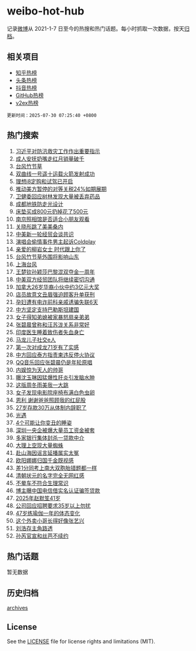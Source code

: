# weibo-hot-hub

记录[微博](https://www.weibo.com)从 2021-1-7 日至今的热搜和热门话题。每小时抓取一次数据，按天[归档](archives)。

## 相关项目

- [知乎热榜](https://github.com/snaildev/zhihu-hot-hub)
- [头条热榜](https://github.com/snaildev/toutiao-hot-hub)
- [抖音热榜](https://github.com/snaildev/douyin-hot-hub)
- [GitHub热榜](https://github.com/snaildev/github-hot-hub)
- [v2ex热榜](https://github.com/snaildev/v2ex-hot-hub)


`更新时间：2025-07-30 07:25:40 +0800`

## 热门搜索

1. [习近平对防汛救灾工作作出重要指示](https://m.weibo.cn/search?containerid=100103type%3D1%26t%3D10%26q%3D%23%E4%B9%A0%E8%BF%91%E5%B9%B3%E5%AF%B9%E9%98%B2%E6%B1%9B%E6%95%91%E7%81%BE%E5%B7%A5%E4%BD%9C%E4%BD%9C%E5%87%BA%E9%87%8D%E8%A6%81%E6%8C%87%E7%A4%BA%23&stream_entry_id=51&isnewpage=1&extparam=seat%3D1%26stream_entry_id%3D51%26dgr%3D0%26filter_type%3Drealtimehot%26pos%3D0%26c_type%3D51%26cate%3D10103%26q%3D%2523%25E4%25B9%25A0%25E8%25BF%2591%25E5%25B9%25B3%25E5%25AF%25B9%25E9%2598%25B2%25E6%25B1%259B%25E6%2595%2591%25E7%2581%25BE%25E5%25B7%25A5%25E4%25BD%259C%25E4%25BD%259C%25E5%2587%25BA%25E9%2587%258D%25E8%25A6%2581%25E6%258C%2587%25E7%25A4%25BA%2523%26display_time%3D1753831539%26pre_seqid%3D17538315394580619018116)
1. [成人安抚奶嘴走红月销量破千](https://m.weibo.cn/search?containerid=100103type%3D1%26t%3D10%26q%3D%23%E6%88%90%E4%BA%BA%E5%AE%89%E6%8A%9A%E5%A5%B6%E5%98%B4%E8%B5%B0%E7%BA%A2%E6%9C%88%E9%94%80%E9%87%8F%E7%A0%B4%E5%8D%83%23&stream_entry_id=31&isnewpage=1&extparam=seat%3D1%26dgr%3D0%26filter_type%3Drealtimehot%26pos%3D0%26c_type%3D31%26flag%3D2%26stream_entry_id%3D31%26lcate%3D5001%26realpos%3D1%26band_rank%3D1%26cate%3D5001%26q%3D%2523%25E6%2588%2590%25E4%25BA%25BA%25E5%25AE%2589%25E6%258A%259A%25E5%25A5%25B6%25E5%2598%25B4%25E8%25B5%25B0%25E7%25BA%25A2%25E6%259C%2588%25E9%2594%2580%25E9%2587%258F%25E7%25A0%25B4%25E5%258D%2583%2523%26display_time%3D1753831539%26pre_seqid%3D17538315394580619018116)
1. [台风竹节草](https://m.weibo.cn/search?containerid=100103type%3D1%26t%3D10%26q%3D%E5%8F%B0%E9%A3%8E%E7%AB%B9%E8%8A%82%E8%8D%89&stream_entry_id=31&isnewpage=1&extparam=seat%3D1%26dgr%3D0%26filter_type%3Drealtimehot%26pos%3D1%26c_type%3D31%26flag%3D1%26stream_entry_id%3D31%26lcate%3D5001%26realpos%3D2%26band_rank%3D2%26cate%3D5001%26q%3D%25E5%258F%25B0%25E9%25A3%258E%25E7%25AB%25B9%25E8%258A%2582%25E8%258D%2589%26display_time%3D1753831539%26pre_seqid%3D17538315394580619018116)
1. [双曲线一号遥十运载火箭发射成功](https://m.weibo.cn/search?containerid=100103type%3D1%26t%3D10%26q%3D%23%E5%8F%8C%E6%9B%B2%E7%BA%BF%E4%B8%80%E5%8F%B7%E9%81%A5%E5%8D%81%E8%BF%90%E8%BD%BD%E7%81%AB%E7%AE%AD%E5%8F%91%E5%B0%84%E6%88%90%E5%8A%9F%23&stream_entry_id=31&isnewpage=1&extparam=seat%3D1%26dgr%3D0%26filter_type%3Drealtimehot%26pos%3D2%26c_type%3D31%26flag%3D0%26stream_entry_id%3D31%26lcate%3D5001%26realpos%3D3%26band_rank%3D3%26cate%3D5001%26q%3D%2523%25E5%258F%258C%25E6%259B%25B2%25E7%25BA%25BF%25E4%25B8%2580%25E5%258F%25B7%25E9%2581%25A5%25E5%258D%2581%25E8%25BF%2590%25E8%25BD%25BD%25E7%2581%25AB%25E7%25AE%25AD%25E5%258F%2591%25E5%25B0%2584%25E6%2588%2590%25E5%258A%259F%2523%26display_time%3D1753831539%26pre_seqid%3D17538315394580619018116)
1. [理想i8定购和试驾已开启](https://m.weibo.cn/search?containerid=100103type%3D1%26t%3D296%26q%3D%23%E6%B2%B7%E9%92%B8%E5%93%A9%E7%8F%A6%23&hide_search_bar=1&replace_title=+)
1. [推动美方暂停的对等关税24%如期展期](https://m.weibo.cn/search?containerid=100103type%3D1%26t%3D10%26q%3D%23%E6%8E%A8%E5%8A%A8%E7%BE%8E%E6%96%B9%E6%9A%82%E5%81%9C%E7%9A%84%E5%AF%B9%E7%AD%89%E5%85%B3%E7%A8%8E24%25%E5%A6%82%E6%9C%9F%E5%B1%95%E6%9C%9F%23&stream_entry_id=31&isnewpage=1&extparam=seat%3D1%26dgr%3D0%26filter_type%3Drealtimehot%26pos%3D4%26c_type%3D31%26flag%3D0%26stream_entry_id%3D31%26lcate%3D5001%26realpos%3D4%26band_rank%3D4%26cate%3D5001%26q%3D%2523%25E6%258E%25A8%25E5%258A%25A8%25E7%25BE%258E%25E6%2596%25B9%25E6%259A%2582%25E5%2581%259C%25E7%259A%2584%25E5%25AF%25B9%25E7%25AD%2589%25E5%2585%25B3%25E7%25A8%258E24%2525%25E5%25A6%2582%25E6%259C%259F%25E5%25B1%2595%25E6%259C%259F%2523%26display_time%3D1753831539%26pre_seqid%3D17538315394580619018116)
1. [卫健委回应树林发现大量被丢弃药品](https://m.weibo.cn/search?containerid=100103type%3D1%26t%3D10%26q%3D%23%E5%8D%AB%E5%81%A5%E5%A7%94%E5%9B%9E%E5%BA%94%E6%A0%91%E6%9E%97%E5%8F%91%E7%8E%B0%E5%A4%A7%E9%87%8F%E8%A2%AB%E4%B8%A2%E5%BC%83%E8%8D%AF%E5%93%81%23&stream_entry_id=31&isnewpage=1&extparam=seat%3D1%26dgr%3D0%26filter_type%3Drealtimehot%26pos%3D5%26c_type%3D31%26flag%3D0%26stream_entry_id%3D31%26lcate%3D5001%26realpos%3D5%26band_rank%3D5%26cate%3D5001%26q%3D%2523%25E5%258D%25AB%25E5%2581%25A5%25E5%25A7%2594%25E5%259B%259E%25E5%25BA%2594%25E6%25A0%2591%25E6%259E%2597%25E5%258F%2591%25E7%258E%25B0%25E5%25A4%25A7%25E9%2587%258F%25E8%25A2%25AB%25E4%25B8%25A2%25E5%25BC%2583%25E8%258D%25AF%25E5%2593%2581%2523%26display_time%3D1753831539%26pre_seqid%3D17538315394580619018116)
1. [成都地铁防走光设计](https://m.weibo.cn/search?containerid=100103type%3D1%26t%3D10%26q%3D%23%E6%88%90%E9%83%BD%E5%9C%B0%E9%93%81%E9%98%B2%E8%B5%B0%E5%85%89%E8%AE%BE%E8%AE%A1%23&stream_entry_id=31&isnewpage=1&extparam=seat%3D1%26dgr%3D0%26filter_type%3Drealtimehot%26pos%3D6%26c_type%3D31%26flag%3D0%26stream_entry_id%3D31%26lcate%3D5001%26realpos%3D6%26band_rank%3D6%26cate%3D5001%26q%3D%2523%25E6%2588%2590%25E9%2583%25BD%25E5%259C%25B0%25E9%2593%2581%25E9%2598%25B2%25E8%25B5%25B0%25E5%2585%2589%25E8%25AE%25BE%25E8%25AE%25A1%2523%26display_time%3D1753831539%26pre_seqid%3D17538315394580619018116)
1. [床垫买成800元扔掉花了500元](https://m.weibo.cn/search?containerid=100103type%3D1%26t%3D10%26q%3D%23%E5%BA%8A%E5%9E%AB%E4%B9%B0%E6%88%90800%E5%85%83%E6%89%94%E6%8E%89%E8%8A%B1%E4%BA%86500%E5%85%83%23&stream_entry_id=31&isnewpage=1&extparam=seat%3D1%26dgr%3D0%26filter_type%3Drealtimehot%26pos%3D7%26c_type%3D31%26flag%3D0%26stream_entry_id%3D31%26lcate%3D5001%26realpos%3D7%26band_rank%3D7%26cate%3D5001%26q%3D%2523%25E5%25BA%258A%25E5%259E%25AB%25E4%25B9%25B0%25E6%2588%2590800%25E5%2585%2583%25E6%2589%2594%25E6%258E%2589%25E8%258A%25B1%25E4%25BA%2586500%25E5%2585%2583%2523%26display_time%3D1753831539%26pre_seqid%3D17538315394580619018116)
1. [南京照相馆是否适合小朋友观看](https://m.weibo.cn/search?containerid=100103type%3D1%26t%3D10%26q%3D%23%E5%8D%97%E4%BA%AC%E7%85%A7%E7%9B%B8%E9%A6%86%E6%98%AF%E5%90%A6%E9%80%82%E5%90%88%E5%B0%8F%E6%9C%8B%E5%8F%8B%E8%A7%82%E7%9C%8B%23&stream_entry_id=31&isnewpage=1&extparam=seat%3D1%26dgr%3D0%26filter_type%3Drealtimehot%26pos%3D8%26c_type%3D31%26flag%3D0%26stream_entry_id%3D31%26lcate%3D5001%26realpos%3D8%26band_rank%3D8%26cate%3D5001%26q%3D%2523%25E5%258D%2597%25E4%25BA%25AC%25E7%2585%25A7%25E7%259B%25B8%25E9%25A6%2586%25E6%2598%25AF%25E5%2590%25A6%25E9%2580%2582%25E5%2590%2588%25E5%25B0%258F%25E6%259C%258B%25E5%258F%258B%25E8%25A7%2582%25E7%259C%258B%2523%26display_time%3D1753831539%26pre_seqid%3D17538315394580619018116)
1. [关晓彤跳了美美桑内](https://m.weibo.cn/search?containerid=100103type%3D1%26t%3D10%26q%3D%E5%85%B3%E6%99%93%E5%BD%A4%E8%B7%B3%E4%BA%86%E7%BE%8E%E7%BE%8E%E6%A1%91%E5%86%85&stream_entry_id=31&isnewpage=1&extparam=seat%3D1%26dgr%3D0%26filter_type%3Drealtimehot%26pos%3D9%26c_type%3D31%26flag%3D0%26stream_entry_id%3D31%26lcate%3D5001%26realpos%3D9%26band_rank%3D9%26cate%3D5001%26q%3D%25E5%2585%25B3%25E6%2599%2593%25E5%25BD%25A4%25E8%25B7%25B3%25E4%25BA%2586%25E7%25BE%258E%25E7%25BE%258E%25E6%25A1%2591%25E5%2586%2585%26display_time%3D1753831539%26pre_seqid%3D17538315394580619018116)
1. [中美新一轮经贸会谈共识](https://m.weibo.cn/search?containerid=100103type%3D1%26t%3D10%26q%3D%23%E4%B8%AD%E7%BE%8E%E6%96%B0%E4%B8%80%E8%BD%AE%E7%BB%8F%E8%B4%B8%E4%BC%9A%E8%B0%88%E5%85%B1%E8%AF%86%23&stream_entry_id=31&isnewpage=1&extparam=seat%3D1%26dgr%3D0%26filter_type%3Drealtimehot%26pos%3D10%26c_type%3D31%26flag%3D1%26stream_entry_id%3D31%26lcate%3D5001%26realpos%3D10%26band_rank%3D10%26cate%3D5001%26q%3D%2523%25E4%25B8%25AD%25E7%25BE%258E%25E6%2596%25B0%25E4%25B8%2580%25E8%25BD%25AE%25E7%25BB%258F%25E8%25B4%25B8%25E4%25BC%259A%25E8%25B0%2588%25E5%2585%25B1%25E8%25AF%2586%2523%26display_time%3D1753831539%26pre_seqid%3D17538315394580619018116)
1. [演唱会偷情事件男主起诉Coldplay](https://m.weibo.cn/search?containerid=100103type%3D1%26t%3D10%26q%3D%23%E6%BC%94%E5%94%B1%E4%BC%9A%E5%81%B7%E6%83%85%E4%BA%8B%E4%BB%B6%E7%94%B7%E4%B8%BB%E8%B5%B7%E8%AF%89Coldplay%23&stream_entry_id=31&isnewpage=1&extparam=seat%3D1%26dgr%3D0%26filter_type%3Drealtimehot%26pos%3D11%26c_type%3D31%26flag%3D1%26stream_entry_id%3D31%26lcate%3D5001%26realpos%3D11%26band_rank%3D11%26cate%3D5001%26q%3D%2523%25E6%25BC%2594%25E5%2594%25B1%25E4%25BC%259A%25E5%2581%25B7%25E6%2583%2585%25E4%25BA%258B%25E4%25BB%25B6%25E7%2594%25B7%25E4%25B8%25BB%25E8%25B5%25B7%25E8%25AF%2589Coldplay%2523%26display_time%3D1753831539%26pre_seqid%3D17538315394580619018116)
1. [亲爱的柳岩女士 时代跟上你了](https://m.weibo.cn/search?containerid=100103type%3D1%26t%3D10%26q%3D%E4%BA%B2%E7%88%B1%E7%9A%84%E6%9F%B3%E5%B2%A9%E5%A5%B3%E5%A3%AB+%E6%97%B6%E4%BB%A3%E8%B7%9F%E4%B8%8A%E4%BD%A0%E4%BA%86&stream_entry_id=31&isnewpage=1&extparam=seat%3D1%26dgr%3D0%26filter_type%3Drealtimehot%26pos%3D12%26c_type%3D31%26flag%3D2%26stream_entry_id%3D31%26lcate%3D5001%26realpos%3D12%26band_rank%3D12%26cate%3D5001%26q%3D%25E4%25BA%25B2%25E7%2588%25B1%25E7%259A%2584%25E6%259F%25B3%25E5%25B2%25A9%25E5%25A5%25B3%25E5%25A3%25AB%2520%25E6%2597%25B6%25E4%25BB%25A3%25E8%25B7%259F%25E4%25B8%258A%25E4%25BD%25A0%25E4%25BA%2586%26display_time%3D1753831539%26pre_seqid%3D17538315394580619018116)
1. [台风竹节草外围将影响山东](https://m.weibo.cn/search?containerid=100103type%3D1%26t%3D10%26q%3D%23%E5%8F%B0%E9%A3%8E%E7%AB%B9%E8%8A%82%E8%8D%89%E5%A4%96%E5%9B%B4%E5%B0%86%E5%BD%B1%E5%93%8D%E5%B1%B1%E4%B8%9C%23&stream_entry_id=31&isnewpage=1&extparam=seat%3D1%26dgr%3D0%26filter_type%3Drealtimehot%26pos%3D13%26c_type%3D31%26flag%3D1%26stream_entry_id%3D31%26lcate%3D5001%26realpos%3D13%26band_rank%3D13%26cate%3D5001%26q%3D%2523%25E5%258F%25B0%25E9%25A3%258E%25E7%25AB%25B9%25E8%258A%2582%25E8%258D%2589%25E5%25A4%2596%25E5%259B%25B4%25E5%25B0%2586%25E5%25BD%25B1%25E5%2593%258D%25E5%25B1%25B1%25E4%25B8%259C%2523%26display_time%3D1753831539%26pre_seqid%3D17538315394580619018116)
1. [上海台风](https://m.weibo.cn/search?containerid=100103type%3D1%26t%3D10%26q%3D%E4%B8%8A%E6%B5%B7%E5%8F%B0%E9%A3%8E&stream_entry_id=31&isnewpage=1&extparam=seat%3D1%26dgr%3D0%26filter_type%3Drealtimehot%26pos%3D14%26c_type%3D31%26flag%3D0%26stream_entry_id%3D31%26lcate%3D5001%26realpos%3D14%26band_rank%3D14%26cate%3D5001%26q%3D%25E4%25B8%258A%25E6%25B5%25B7%25E5%258F%25B0%25E9%25A3%258E%26display_time%3D1753831539%26pre_seqid%3D17538315394580619018116)
1. [王楚钦孙颖莎巴黎混双夺金一周年](https://m.weibo.cn/search?containerid=100103type%3D1%26t%3D10%26q%3D%23%E7%8E%8B%E6%A5%9A%E9%92%A6%E5%AD%99%E9%A2%96%E8%8E%8E%E5%B7%B4%E9%BB%8E%E6%B7%B7%E5%8F%8C%E5%A4%BA%E9%87%91%E4%B8%80%E5%91%A8%E5%B9%B4%23&stream_entry_id=31&isnewpage=1&extparam=seat%3D1%26dgr%3D0%26filter_type%3Drealtimehot%26pos%3D15%26c_type%3D31%26flag%3D0%26stream_entry_id%3D31%26lcate%3D5001%26realpos%3D15%26band_rank%3D15%26cate%3D5001%26q%3D%2523%25E7%258E%258B%25E6%25A5%259A%25E9%2592%25A6%25E5%25AD%2599%25E9%25A2%2596%25E8%258E%258E%25E5%25B7%25B4%25E9%25BB%258E%25E6%25B7%25B7%25E5%258F%258C%25E5%25A4%25BA%25E9%2587%2591%25E4%25B8%2580%25E5%2591%25A8%25E5%25B9%25B4%2523%26display_time%3D1753831539%26pre_seqid%3D17538315394580619018116)
1. [中美双方经贸团队将继续密切沟通](https://m.weibo.cn/search?containerid=100103type%3D1%26t%3D10%26q%3D%23%E4%B8%AD%E7%BE%8E%E5%8F%8C%E6%96%B9%E7%BB%8F%E8%B4%B8%E5%9B%A2%E9%98%9F%E5%B0%86%E7%BB%A7%E7%BB%AD%E5%AF%86%E5%88%87%E6%B2%9F%E9%80%9A%23&stream_entry_id=31&isnewpage=1&extparam=seat%3D1%26dgr%3D0%26filter_type%3Drealtimehot%26pos%3D16%26c_type%3D31%26flag%3D0%26stream_entry_id%3D31%26lcate%3D5001%26realpos%3D16%26band_rank%3D16%26cate%3D5001%26q%3D%2523%25E4%25B8%25AD%25E7%25BE%258E%25E5%258F%258C%25E6%2596%25B9%25E7%25BB%258F%25E8%25B4%25B8%25E5%259B%25A2%25E9%2598%259F%25E5%25B0%2586%25E7%25BB%25A7%25E7%25BB%25AD%25E5%25AF%2586%25E5%2588%2587%25E6%25B2%259F%25E9%2580%259A%2523%26display_time%3D1753831539%26pre_seqid%3D17538315394580619018116)
1. [加拿大26岁华裔小伙中约3亿元大奖](https://m.weibo.cn/search?containerid=100103type%3D1%26t%3D10%26q%3D%23%E5%8A%A0%E6%8B%BF%E5%A4%A726%E5%B2%81%E5%8D%8E%E8%A3%94%E5%B0%8F%E4%BC%99%E4%B8%AD%E7%BA%A63%E4%BA%BF%E5%85%83%E5%A4%A7%E5%A5%96%23&stream_entry_id=31&isnewpage=1&extparam=seat%3D1%26dgr%3D0%26filter_type%3Drealtimehot%26pos%3D17%26c_type%3D31%26flag%3D0%26stream_entry_id%3D31%26lcate%3D5001%26realpos%3D17%26band_rank%3D17%26cate%3D5001%26q%3D%2523%25E5%258A%25A0%25E6%258B%25BF%25E5%25A4%25A726%25E5%25B2%2581%25E5%258D%258E%25E8%25A3%2594%25E5%25B0%258F%25E4%25BC%2599%25E4%25B8%25AD%25E7%25BA%25A63%25E4%25BA%25BF%25E5%2585%2583%25E5%25A4%25A7%25E5%25A5%2596%2523%26display_time%3D1753831539%26pre_seqid%3D17538315394580619018116)
1. [店员故意文丑眉强迫顾客升单获刑](https://m.weibo.cn/search?containerid=100103type%3D1%26t%3D10%26q%3D%23%E5%BA%97%E5%91%98%E6%95%85%E6%84%8F%E6%96%87%E4%B8%91%E7%9C%89%E5%BC%BA%E8%BF%AB%E9%A1%BE%E5%AE%A2%E5%8D%87%E5%8D%95%E8%8E%B7%E5%88%91%23&stream_entry_id=31&isnewpage=1&extparam=seat%3D1%26dgr%3D0%26filter_type%3Drealtimehot%26pos%3D18%26c_type%3D31%26flag%3D0%26stream_entry_id%3D31%26lcate%3D5001%26realpos%3D18%26band_rank%3D18%26cate%3D5001%26q%3D%2523%25E5%25BA%2597%25E5%2591%2598%25E6%2595%2585%25E6%2584%258F%25E6%2596%2587%25E4%25B8%2591%25E7%259C%2589%25E5%25BC%25BA%25E8%25BF%25AB%25E9%25A1%25BE%25E5%25AE%25A2%25E5%258D%2587%25E5%258D%2595%25E8%258E%25B7%25E5%2588%2591%2523%26display_time%3D1753831539%26pre_seqid%3D17538315394580619018116)
1. [孕妇遭有电诈前科亲戚诱骗失联6天](https://m.weibo.cn/search?containerid=100103type%3D1%26t%3D10%26q%3D%23%E5%AD%95%E5%A6%87%E9%81%AD%E6%9C%89%E7%94%B5%E8%AF%88%E5%89%8D%E7%A7%91%E4%BA%B2%E6%88%9A%E8%AF%B1%E9%AA%97%E5%A4%B1%E8%81%946%E5%A4%A9%23&stream_entry_id=31&isnewpage=1&extparam=seat%3D1%26dgr%3D0%26filter_type%3Drealtimehot%26pos%3D19%26c_type%3D31%26flag%3D0%26stream_entry_id%3D31%26lcate%3D5001%26realpos%3D19%26band_rank%3D19%26cate%3D5001%26q%3D%2523%25E5%25AD%2595%25E5%25A6%2587%25E9%2581%25AD%25E6%259C%2589%25E7%2594%25B5%25E8%25AF%2588%25E5%2589%258D%25E7%25A7%2591%25E4%25BA%25B2%25E6%2588%259A%25E8%25AF%25B1%25E9%25AA%2597%25E5%25A4%25B1%25E8%2581%25946%25E5%25A4%25A9%2523%26display_time%3D1753831539%26pre_seqid%3D17538315394580619018116)
1. [中方坚定支持巴勒斯坦建国](https://m.weibo.cn/search?containerid=100103type%3D1%26t%3D10%26q%3D%23%E4%B8%AD%E6%96%B9%E5%9D%9A%E5%AE%9A%E6%94%AF%E6%8C%81%E5%B7%B4%E5%8B%92%E6%96%AF%E5%9D%A6%E5%BB%BA%E5%9B%BD%23&stream_entry_id=31&isnewpage=1&extparam=seat%3D1%26dgr%3D0%26filter_type%3Drealtimehot%26pos%3D20%26c_type%3D31%26flag%3D1%26stream_entry_id%3D31%26lcate%3D5001%26realpos%3D20%26band_rank%3D20%26cate%3D5001%26q%3D%2523%25E4%25B8%25AD%25E6%2596%25B9%25E5%259D%259A%25E5%25AE%259A%25E6%2594%25AF%25E6%258C%2581%25E5%25B7%25B4%25E5%258B%2592%25E6%2596%25AF%25E5%259D%25A6%25E5%25BB%25BA%25E5%259B%25BD%2523%26display_time%3D1753831539%26pre_seqid%3D17538315394580619018116)
1. [女子得知弟媳被家暴怒扇亲弟弟](https://m.weibo.cn/search?containerid=100103type%3D1%26t%3D10%26q%3D%23%E5%A5%B3%E5%AD%90%E5%BE%97%E7%9F%A5%E5%BC%9F%E5%AA%B3%E8%A2%AB%E5%AE%B6%E6%9A%B4%E6%80%92%E6%89%87%E4%BA%B2%E5%BC%9F%E5%BC%9F%23&stream_entry_id=31&isnewpage=1&extparam=seat%3D1%26dgr%3D0%26filter_type%3Drealtimehot%26pos%3D21%26c_type%3D31%26flag%3D0%26stream_entry_id%3D31%26lcate%3D5001%26realpos%3D21%26band_rank%3D21%26cate%3D5001%26q%3D%2523%25E5%25A5%25B3%25E5%25AD%2590%25E5%25BE%2597%25E7%259F%25A5%25E5%25BC%259F%25E5%25AA%25B3%25E8%25A2%25AB%25E5%25AE%25B6%25E6%259A%25B4%25E6%2580%2592%25E6%2589%2587%25E4%25BA%25B2%25E5%25BC%259F%25E5%25BC%259F%2523%26display_time%3D1753831539%26pre_seqid%3D17538315394580619018116)
1. [张碧晨曾称和汪苏泷关系非常好](https://m.weibo.cn/search?containerid=100103type%3D1%26t%3D10%26q%3D%23%E5%BC%A0%E7%A2%A7%E6%99%A8%E6%9B%BE%E7%A7%B0%E5%92%8C%E6%B1%AA%E8%8B%8F%E6%B3%B7%E5%85%B3%E7%B3%BB%E9%9D%9E%E5%B8%B8%E5%A5%BD%23&stream_entry_id=31&isnewpage=1&extparam=seat%3D1%26dgr%3D0%26filter_type%3Drealtimehot%26pos%3D22%26c_type%3D31%26flag%3D1%26stream_entry_id%3D31%26lcate%3D5001%26realpos%3D22%26band_rank%3D22%26cate%3D5001%26q%3D%2523%25E5%25BC%25A0%25E7%25A2%25A7%25E6%2599%25A8%25E6%259B%25BE%25E7%25A7%25B0%25E5%2592%258C%25E6%25B1%25AA%25E8%258B%258F%25E6%25B3%25B7%25E5%2585%25B3%25E7%25B3%25BB%25E9%259D%259E%25E5%25B8%25B8%25E5%25A5%25BD%2523%26display_time%3D1753831539%26pre_seqid%3D17538315394580619018116)
1. [印度医生睡着致伤者失血身亡](https://m.weibo.cn/search?containerid=100103type%3D1%26t%3D10%26q%3D%23%E5%8D%B0%E5%BA%A6%E5%8C%BB%E7%94%9F%E7%9D%A1%E7%9D%80%E8%87%B4%E4%BC%A4%E8%80%85%E5%A4%B1%E8%A1%80%E8%BA%AB%E4%BA%A1%23&stream_entry_id=31&isnewpage=1&extparam=seat%3D1%26dgr%3D0%26filter_type%3Drealtimehot%26pos%3D23%26c_type%3D31%26flag%3D0%26stream_entry_id%3D31%26lcate%3D5001%26realpos%3D23%26band_rank%3D23%26cate%3D5001%26q%3D%2523%25E5%258D%25B0%25E5%25BA%25A6%25E5%258C%25BB%25E7%2594%259F%25E7%259D%25A1%25E7%259D%2580%25E8%2587%25B4%25E4%25BC%25A4%25E8%2580%2585%25E5%25A4%25B1%25E8%25A1%2580%25E8%25BA%25AB%25E4%25BA%25A1%2523%26display_time%3D1753831539%26pre_seqid%3D17538315394580619018116)
1. [马龙儿子社交e人](https://m.weibo.cn/search?containerid=100103type%3D1%26t%3D10%26q%3D%E9%A9%AC%E9%BE%99%E5%84%BF%E5%AD%90%E7%A4%BE%E4%BA%A4e%E4%BA%BA&stream_entry_id=31&isnewpage=1&extparam=seat%3D1%26dgr%3D0%26filter_type%3Drealtimehot%26pos%3D24%26c_type%3D31%26flag%3D1%26stream_entry_id%3D31%26lcate%3D5001%26realpos%3D24%26band_rank%3D24%26cate%3D5001%26q%3D%25E9%25A9%25AC%25E9%25BE%2599%25E5%2584%25BF%25E5%25AD%2590%25E7%25A4%25BE%25E4%25BA%25A4e%25E4%25BA%25BA%26display_time%3D1753831539%26pre_seqid%3D17538315394580619018116)
1. [第一次对成龙71岁有了实感](https://m.weibo.cn/search?containerid=100103type%3D1%26t%3D10%26q%3D%E7%AC%AC%E4%B8%80%E6%AC%A1%E5%AF%B9%E6%88%90%E9%BE%9971%E5%B2%81%E6%9C%89%E4%BA%86%E5%AE%9E%E6%84%9F&stream_entry_id=31&isnewpage=1&extparam=seat%3D1%26dgr%3D0%26filter_type%3Drealtimehot%26pos%3D25%26c_type%3D31%26flag%3D0%26stream_entry_id%3D31%26lcate%3D5001%26realpos%3D25%26band_rank%3D25%26cate%3D5001%26q%3D%25E7%25AC%25AC%25E4%25B8%2580%25E6%25AC%25A1%25E5%25AF%25B9%25E6%2588%2590%25E9%25BE%259971%25E5%25B2%2581%25E6%259C%2589%25E4%25BA%2586%25E5%25AE%259E%25E6%2584%259F%26display_time%3D1753831539%26pre_seqid%3D17538315394580619018116)
1. [中方回应泰方指责柬违反停火协议](https://m.weibo.cn/search?containerid=100103type%3D1%26t%3D10%26q%3D%23%E4%B8%AD%E6%96%B9%E5%9B%9E%E5%BA%94%E6%B3%B0%E6%96%B9%E6%8C%87%E8%B4%A3%E6%9F%AC%E8%BF%9D%E5%8F%8D%E5%81%9C%E7%81%AB%E5%8D%8F%E8%AE%AE%23&stream_entry_id=31&isnewpage=1&extparam=seat%3D1%26dgr%3D0%26filter_type%3Drealtimehot%26pos%3D26%26c_type%3D31%26flag%3D0%26stream_entry_id%3D31%26lcate%3D5001%26realpos%3D26%26band_rank%3D26%26cate%3D5001%26q%3D%2523%25E4%25B8%25AD%25E6%2596%25B9%25E5%259B%259E%25E5%25BA%2594%25E6%25B3%25B0%25E6%2596%25B9%25E6%258C%2587%25E8%25B4%25A3%25E6%259F%25AC%25E8%25BF%259D%25E5%258F%258D%25E5%2581%259C%25E7%2581%25AB%25E5%258D%258F%25E8%25AE%25AE%2523%26display_time%3D1753831539%26pre_seqid%3D17538315394580619018116)
1. [QQ音乐回应张碧晨仍是年轮原唱](https://m.weibo.cn/search?containerid=100103type%3D1%26t%3D10%26q%3D%23QQ%E9%9F%B3%E4%B9%90%E5%9B%9E%E5%BA%94%E5%BC%A0%E7%A2%A7%E6%99%A8%E4%BB%8D%E6%98%AF%E5%B9%B4%E8%BD%AE%E5%8E%9F%E5%94%B1%23&stream_entry_id=31&isnewpage=1&extparam=seat%3D1%26dgr%3D0%26filter_type%3Drealtimehot%26pos%3D27%26c_type%3D31%26flag%3D0%26stream_entry_id%3D31%26lcate%3D5001%26realpos%3D27%26band_rank%3D27%26cate%3D5001%26q%3D%2523QQ%25E9%259F%25B3%25E4%25B9%2590%25E5%259B%259E%25E5%25BA%2594%25E5%25BC%25A0%25E7%25A2%25A7%25E6%2599%25A8%25E4%25BB%258D%25E6%2598%25AF%25E5%25B9%25B4%25E8%25BD%25AE%25E5%258E%259F%25E5%2594%25B1%2523%26display_time%3D1753831539%26pre_seqid%3D17538315394580619018116)
1. [内娱惊为天人的帅哥](https://m.weibo.cn/search?containerid=100103type%3D1%26t%3D10%26q%3D%E5%86%85%E5%A8%B1%E6%83%8A%E4%B8%BA%E5%A4%A9%E4%BA%BA%E7%9A%84%E5%B8%85%E5%93%A5&stream_entry_id=31&isnewpage=1&extparam=seat%3D1%26dgr%3D0%26filter_type%3Drealtimehot%26pos%3D28%26c_type%3D31%26flag%3D0%26stream_entry_id%3D31%26lcate%3D5001%26realpos%3D28%26band_rank%3D28%26cate%3D5001%26q%3D%25E5%2586%2585%25E5%25A8%25B1%25E6%2583%258A%25E4%25B8%25BA%25E5%25A4%25A9%25E4%25BA%25BA%25E7%259A%2584%25E5%25B8%2585%25E5%2593%25A5%26display_time%3D1753831539%26pre_seqid%3D17538315394580619018116)
1. [曝沈玉琳因猛爆性肝炎引发脑水肿](https://m.weibo.cn/search?containerid=100103type%3D1%26t%3D10%26q%3D%23%E6%9B%9D%E6%B2%88%E7%8E%89%E7%90%B3%E5%9B%A0%E7%8C%9B%E7%88%86%E6%80%A7%E8%82%9D%E7%82%8E%E5%BC%95%E5%8F%91%E8%84%91%E6%B0%B4%E8%82%BF%23&stream_entry_id=31&isnewpage=1&extparam=seat%3D1%26dgr%3D0%26filter_type%3Drealtimehot%26pos%3D29%26c_type%3D31%26flag%3D1%26stream_entry_id%3D31%26lcate%3D5001%26realpos%3D29%26band_rank%3D29%26cate%3D5001%26q%3D%2523%25E6%259B%259D%25E6%25B2%2588%25E7%258E%2589%25E7%2590%25B3%25E5%259B%25A0%25E7%258C%259B%25E7%2588%2586%25E6%2580%25A7%25E8%2582%259D%25E7%2582%258E%25E5%25BC%2595%25E5%258F%2591%25E8%2584%2591%25E6%25B0%25B4%25E8%2582%25BF%2523%26display_time%3D1753831539%26pre_seqid%3D17538315394580619018116)
1. [这版周冬雨美我一大跳](https://m.weibo.cn/search?containerid=100103type%3D1%26t%3D10%26q%3D%E8%BF%99%E7%89%88%E5%91%A8%E5%86%AC%E9%9B%A8%E7%BE%8E%E6%88%91%E4%B8%80%E5%A4%A7%E8%B7%B3&stream_entry_id=31&isnewpage=1&extparam=seat%3D1%26dgr%3D0%26filter_type%3Drealtimehot%26pos%3D30%26c_type%3D31%26flag%3D0%26stream_entry_id%3D31%26lcate%3D5001%26realpos%3D30%26band_rank%3D30%26cate%3D5001%26q%3D%25E8%25BF%2599%25E7%2589%2588%25E5%2591%25A8%25E5%2586%25AC%25E9%259B%25A8%25E7%25BE%258E%25E6%2588%2591%25E4%25B8%2580%25E5%25A4%25A7%25E8%25B7%25B3%26display_time%3D1753831539%26pre_seqid%3D17538315394580619018116)
1. [女子发现电影院座椅布满白色虫卵](https://m.weibo.cn/search?containerid=100103type%3D1%26t%3D10%26q%3D%23%E5%A5%B3%E5%AD%90%E5%8F%91%E7%8E%B0%E7%94%B5%E5%BD%B1%E9%99%A2%E5%BA%A7%E6%A4%85%E5%B8%83%E6%BB%A1%E7%99%BD%E8%89%B2%E8%99%AB%E5%8D%B5%23&stream_entry_id=31&isnewpage=1&extparam=seat%3D1%26dgr%3D0%26filter_type%3Drealtimehot%26pos%3D31%26c_type%3D31%26flag%3D0%26stream_entry_id%3D31%26lcate%3D5001%26realpos%3D31%26band_rank%3D31%26cate%3D5001%26q%3D%2523%25E5%25A5%25B3%25E5%25AD%2590%25E5%258F%2591%25E7%258E%25B0%25E7%2594%25B5%25E5%25BD%25B1%25E9%2599%25A2%25E5%25BA%25A7%25E6%25A4%2585%25E5%25B8%2583%25E6%25BB%25A1%25E7%2599%25BD%25E8%2589%25B2%25E8%2599%25AB%25E5%258D%25B5%2523%26display_time%3D1753831539%26pre_seqid%3D17538315394580619018116)
1. [恩利 谢谢爸爸照顾我的红屁股](https://m.weibo.cn/search?containerid=100103type%3D1%26t%3D10%26q%3D%E6%81%A9%E5%88%A9+%E8%B0%A2%E8%B0%A2%E7%88%B8%E7%88%B8%E7%85%A7%E9%A1%BE%E6%88%91%E7%9A%84%E7%BA%A2%E5%B1%81%E8%82%A1&stream_entry_id=31&isnewpage=1&extparam=seat%3D1%26dgr%3D0%26filter_type%3Drealtimehot%26pos%3D32%26c_type%3D31%26flag%3D0%26stream_entry_id%3D31%26lcate%3D5001%26realpos%3D32%26band_rank%3D32%26cate%3D5001%26q%3D%25E6%2581%25A9%25E5%2588%25A9%2520%25E8%25B0%25A2%25E8%25B0%25A2%25E7%2588%25B8%25E7%2588%25B8%25E7%2585%25A7%25E9%25A1%25BE%25E6%2588%2591%25E7%259A%2584%25E7%25BA%25A2%25E5%25B1%2581%25E8%2582%25A1%26display_time%3D1753831539%26pre_seqid%3D17538315394580619018116)
1. [27岁存款30万从体制内辞职了](https://m.weibo.cn/search?containerid=100103type%3D1%26t%3D10%26q%3D27%E5%B2%81%E5%AD%98%E6%AC%BE30%E4%B8%87%E4%BB%8E%E4%BD%93%E5%88%B6%E5%86%85%E8%BE%9E%E8%81%8C%E4%BA%86&stream_entry_id=31&isnewpage=1&extparam=seat%3D1%26dgr%3D0%26filter_type%3Drealtimehot%26pos%3D33%26c_type%3D31%26flag%3D0%26stream_entry_id%3D31%26lcate%3D5001%26realpos%3D33%26band_rank%3D33%26cate%3D5001%26q%3D27%25E5%25B2%2581%25E5%25AD%2598%25E6%25AC%25BE30%25E4%25B8%2587%25E4%25BB%258E%25E4%25BD%2593%25E5%2588%25B6%25E5%2586%2585%25E8%25BE%259E%25E8%2581%258C%25E4%25BA%2586%26display_time%3D1753831539%26pre_seqid%3D17538315394580619018116)
1. [光遇](https://m.weibo.cn/search?containerid=100103type%3D1%26t%3D10%26q%3D%E5%85%89%E9%81%87&stream_entry_id=31&isnewpage=1&extparam=seat%3D1%26dgr%3D0%26filter_type%3Drealtimehot%26pos%3D34%26c_type%3D31%26flag%3D1%26stream_entry_id%3D31%26lcate%3D5001%26realpos%3D34%26band_rank%3D34%26cate%3D5001%26q%3D%25E5%2585%2589%25E9%2581%2587%26display_time%3D1753831539%26pre_seqid%3D17538315394580619018116)
1. [4个可能让你变丑的睡姿](https://m.weibo.cn/search?containerid=100103type%3D1%26t%3D10%26q%3D%234%E4%B8%AA%E5%8F%AF%E8%83%BD%E8%AE%A9%E4%BD%A0%E5%8F%98%E4%B8%91%E7%9A%84%E7%9D%A1%E5%A7%BF%23&stream_entry_id=31&isnewpage=1&extparam=seat%3D1%26dgr%3D0%26filter_type%3Drealtimehot%26pos%3D35%26c_type%3D31%26flag%3D0%26stream_entry_id%3D31%26lcate%3D5001%26realpos%3D35%26band_rank%3D35%26cate%3D5001%26q%3D%25234%25E4%25B8%25AA%25E5%258F%25AF%25E8%2583%25BD%25E8%25AE%25A9%25E4%25BD%25A0%25E5%258F%2598%25E4%25B8%2591%25E7%259A%2584%25E7%259D%25A1%25E5%25A7%25BF%2523%26display_time%3D1753831539%26pre_seqid%3D17538315394580619018116)
1. [深圳一央企被爆大量员工资金被套](https://m.weibo.cn/search?containerid=100103type%3D1%26t%3D10%26q%3D%23%E6%B7%B1%E5%9C%B3%E4%B8%80%E5%A4%AE%E4%BC%81%E8%A2%AB%E7%88%86%E5%A4%A7%E9%87%8F%E5%91%98%E5%B7%A5%E8%B5%84%E9%87%91%E8%A2%AB%E5%A5%97%23&stream_entry_id=31&isnewpage=1&extparam=seat%3D1%26dgr%3D0%26filter_type%3Drealtimehot%26pos%3D36%26c_type%3D31%26flag%3D0%26stream_entry_id%3D31%26lcate%3D5001%26realpos%3D36%26band_rank%3D36%26cate%3D5001%26q%3D%2523%25E6%25B7%25B1%25E5%259C%25B3%25E4%25B8%2580%25E5%25A4%25AE%25E4%25BC%2581%25E8%25A2%25AB%25E7%2588%2586%25E5%25A4%25A7%25E9%2587%258F%25E5%2591%2598%25E5%25B7%25A5%25E8%25B5%2584%25E9%2587%2591%25E8%25A2%25AB%25E5%25A5%2597%2523%26display_time%3D1753831539%26pre_seqid%3D17538315394580619018116)
1. [多家银行集体封杀一贷款中介](https://m.weibo.cn/search?containerid=100103type%3D1%26t%3D10%26q%3D%23%E5%A4%9A%E5%AE%B6%E9%93%B6%E8%A1%8C%E9%9B%86%E4%BD%93%E5%B0%81%E6%9D%80%E4%B8%80%E8%B4%B7%E6%AC%BE%E4%B8%AD%E4%BB%8B%23&stream_entry_id=31&isnewpage=1&extparam=seat%3D1%26dgr%3D0%26filter_type%3Drealtimehot%26pos%3D37%26c_type%3D31%26flag%3D0%26stream_entry_id%3D31%26lcate%3D5001%26realpos%3D37%26band_rank%3D37%26cate%3D5001%26q%3D%2523%25E5%25A4%259A%25E5%25AE%25B6%25E9%2593%25B6%25E8%25A1%258C%25E9%259B%2586%25E4%25BD%2593%25E5%25B0%2581%25E6%259D%2580%25E4%25B8%2580%25E8%25B4%25B7%25E6%25AC%25BE%25E4%25B8%25AD%25E4%25BB%258B%2523%26display_time%3D1753831539%26pre_seqid%3D17538315394580619018116)
1. [大理上空现大量蜘蛛](https://m.weibo.cn/search?containerid=100103type%3D1%26t%3D10%26q%3D%23%E5%A4%A7%E7%90%86%E4%B8%8A%E7%A9%BA%E7%8E%B0%E5%A4%A7%E9%87%8F%E8%9C%98%E8%9B%9B%23&stream_entry_id=31&isnewpage=1&extparam=seat%3D1%26dgr%3D0%26filter_type%3Drealtimehot%26pos%3D38%26c_type%3D31%26flag%3D0%26stream_entry_id%3D31%26lcate%3D5001%26realpos%3D38%26band_rank%3D38%26cate%3D5001%26q%3D%2523%25E5%25A4%25A7%25E7%2590%2586%25E4%25B8%258A%25E7%25A9%25BA%25E7%258E%25B0%25E5%25A4%25A7%25E9%2587%258F%25E8%259C%2598%25E8%259B%259B%2523%26display_time%3D1753831539%26pre_seqid%3D17538315394580619018116)
1. [赴山海因谣言延播属实太冤](https://m.weibo.cn/search?containerid=100103type%3D1%26t%3D10%26q%3D%23%E8%B5%B4%E5%B1%B1%E6%B5%B7%E5%9B%A0%E8%B0%A3%E8%A8%80%E5%BB%B6%E6%92%AD%E5%B1%9E%E5%AE%9E%E5%A4%AA%E5%86%A4%23&stream_entry_id=31&isnewpage=1&extparam=seat%3D1%26dgr%3D0%26filter_type%3Drealtimehot%26pos%3D39%26c_type%3D31%26flag%3D0%26stream_entry_id%3D31%26lcate%3D5001%26realpos%3D39%26band_rank%3D39%26cate%3D5001%26q%3D%2523%25E8%25B5%25B4%25E5%25B1%25B1%25E6%25B5%25B7%25E5%259B%25A0%25E8%25B0%25A3%25E8%25A8%2580%25E5%25BB%25B6%25E6%2592%25AD%25E5%25B1%259E%25E5%25AE%259E%25E5%25A4%25AA%25E5%2586%25A4%2523%26display_time%3D1753831539%26pre_seqid%3D17538315394580619018116)
1. [欧阳娜娜归国千金既视感](https://m.weibo.cn/search?containerid=100103type%3D1%26t%3D10%26q%3D%E6%AC%A7%E9%98%B3%E5%A8%9C%E5%A8%9C%E5%BD%92%E5%9B%BD%E5%8D%83%E9%87%91%E6%97%A2%E8%A7%86%E6%84%9F&stream_entry_id=31&isnewpage=1&extparam=seat%3D1%26dgr%3D0%26filter_type%3Drealtimehot%26pos%3D40%26c_type%3D31%26flag%3D0%26stream_entry_id%3D31%26lcate%3D5001%26realpos%3D40%26band_rank%3D40%26cate%3D5001%26q%3D%25E6%25AC%25A7%25E9%2598%25B3%25E5%25A8%259C%25E5%25A8%259C%25E5%25BD%2592%25E5%259B%25BD%25E5%258D%2583%25E9%2587%2591%25E6%2597%25A2%25E8%25A7%2586%25E6%2584%259F%26display_time%3D1753831539%26pre_seqid%3D17538315394580619018116)
1. [差1分同考上南大双胞胎错题都一样](https://m.weibo.cn/search?containerid=100103type%3D1%26t%3D10%26q%3D%23%E5%B7%AE1%E5%88%86%E5%90%8C%E8%80%83%E4%B8%8A%E5%8D%97%E5%A4%A7%E5%8F%8C%E8%83%9E%E8%83%8E%E9%94%99%E9%A2%98%E9%83%BD%E4%B8%80%E6%A0%B7%23&stream_entry_id=31&isnewpage=1&extparam=seat%3D1%26dgr%3D0%26filter_type%3Drealtimehot%26pos%3D41%26c_type%3D31%26flag%3D0%26stream_entry_id%3D31%26lcate%3D5001%26realpos%3D41%26band_rank%3D41%26cate%3D5001%26q%3D%2523%25E5%25B7%25AE1%25E5%2588%2586%25E5%2590%258C%25E8%2580%2583%25E4%25B8%258A%25E5%258D%2597%25E5%25A4%25A7%25E5%258F%258C%25E8%2583%259E%25E8%2583%258E%25E9%2594%2599%25E9%25A2%2598%25E9%2583%25BD%25E4%25B8%2580%25E6%25A0%25B7%2523%26display_time%3D1753831539%26pre_seqid%3D17538315394580619018116)
1. [清朝状元的名字完全无网红感](https://m.weibo.cn/search?containerid=100103type%3D1%26t%3D10%26q%3D%E6%B8%85%E6%9C%9D%E7%8A%B6%E5%85%83%E7%9A%84%E5%90%8D%E5%AD%97%E5%AE%8C%E5%85%A8%E6%97%A0%E7%BD%91%E7%BA%A2%E6%84%9F&stream_entry_id=31&isnewpage=1&extparam=seat%3D1%26dgr%3D0%26filter_type%3Drealtimehot%26pos%3D42%26c_type%3D31%26flag%3D0%26stream_entry_id%3D31%26lcate%3D5001%26realpos%3D42%26band_rank%3D42%26cate%3D5001%26q%3D%25E6%25B8%2585%25E6%259C%259D%25E7%258A%25B6%25E5%2585%2583%25E7%259A%2584%25E5%2590%258D%25E5%25AD%2597%25E5%25AE%258C%25E5%2585%25A8%25E6%2597%25A0%25E7%25BD%2591%25E7%25BA%25A2%25E6%2584%259F%26display_time%3D1753831539%26pre_seqid%3D17538315394580619018116)
1. [不晕车不符合生理常识](https://m.weibo.cn/search?containerid=100103type%3D1%26t%3D10%26q%3D%23%E4%B8%8D%E6%99%95%E8%BD%A6%E4%B8%8D%E7%AC%A6%E5%90%88%E7%94%9F%E7%90%86%E5%B8%B8%E8%AF%86%23&stream_entry_id=31&isnewpage=1&extparam=seat%3D1%26dgr%3D0%26filter_type%3Drealtimehot%26pos%3D43%26c_type%3D31%26flag%3D1%26stream_entry_id%3D31%26lcate%3D5001%26realpos%3D43%26band_rank%3D43%26cate%3D5001%26q%3D%2523%25E4%25B8%258D%25E6%2599%2595%25E8%25BD%25A6%25E4%25B8%258D%25E7%25AC%25A6%25E5%2590%2588%25E7%2594%259F%25E7%2590%2586%25E5%25B8%25B8%25E8%25AF%2586%2523%26display_time%3D1753831539%26pre_seqid%3D17538315394580619018116)
1. [博主曝中国电信借实名认证骗签贷款](https://m.weibo.cn/search?containerid=100103type%3D1%26t%3D10%26q%3D%23%E5%8D%9A%E4%B8%BB%E6%9B%9D%E4%B8%AD%E5%9B%BD%E7%94%B5%E4%BF%A1%E5%80%9F%E5%AE%9E%E5%90%8D%E8%AE%A4%E8%AF%81%E9%AA%97%E7%AD%BE%E8%B4%B7%E6%AC%BE%23&stream_entry_id=31&isnewpage=1&extparam=seat%3D1%26dgr%3D0%26filter_type%3Drealtimehot%26pos%3D44%26c_type%3D31%26flag%3D1%26stream_entry_id%3D31%26lcate%3D5001%26realpos%3D44%26band_rank%3D44%26cate%3D5001%26q%3D%2523%25E5%258D%259A%25E4%25B8%25BB%25E6%259B%259D%25E4%25B8%25AD%25E5%259B%25BD%25E7%2594%25B5%25E4%25BF%25A1%25E5%2580%259F%25E5%25AE%259E%25E5%2590%258D%25E8%25AE%25A4%25E8%25AF%2581%25E9%25AA%2597%25E7%25AD%25BE%25E8%25B4%25B7%25E6%25AC%25BE%2523%26display_time%3D1753831539%26pre_seqid%3D17538315394580619018116)
1. [2025年赵默笙41岁](https://m.weibo.cn/search?containerid=100103type%3D1%26t%3D10%26q%3D2025%E5%B9%B4%E8%B5%B5%E9%BB%98%E7%AC%9941%E5%B2%81&stream_entry_id=31&isnewpage=1&extparam=seat%3D1%26dgr%3D0%26filter_type%3Drealtimehot%26pos%3D45%26c_type%3D31%26flag%3D0%26stream_entry_id%3D31%26lcate%3D5001%26realpos%3D45%26band_rank%3D45%26cate%3D5001%26q%3D2025%25E5%25B9%25B4%25E8%25B5%25B5%25E9%25BB%2598%25E7%25AC%259941%25E5%25B2%2581%26display_time%3D1753831539%26pre_seqid%3D17538315394580619018116)
1. [公司回应招聘要求35岁以上勿扰](https://m.weibo.cn/search?containerid=100103type%3D1%26t%3D10%26q%3D%23%E5%85%AC%E5%8F%B8%E5%9B%9E%E5%BA%94%E6%8B%9B%E8%81%98%E8%A6%81%E6%B1%8235%E5%B2%81%E4%BB%A5%E4%B8%8A%E5%8B%BF%E6%89%B0%23&stream_entry_id=31&isnewpage=1&extparam=seat%3D1%26dgr%3D0%26filter_type%3Drealtimehot%26pos%3D46%26c_type%3D31%26flag%3D0%26stream_entry_id%3D31%26lcate%3D5001%26realpos%3D46%26band_rank%3D46%26cate%3D5001%26q%3D%2523%25E5%2585%25AC%25E5%258F%25B8%25E5%259B%259E%25E5%25BA%2594%25E6%258B%259B%25E8%2581%2598%25E8%25A6%2581%25E6%25B1%258235%25E5%25B2%2581%25E4%25BB%25A5%25E4%25B8%258A%25E5%258B%25BF%25E6%2589%25B0%2523%26display_time%3D1753831539%26pre_seqid%3D17538315394580619018116)
1. [47岁练瑜伽一年的体态变化](https://m.weibo.cn/search?containerid=100103type%3D1%26t%3D10%26q%3D47%E5%B2%81%E7%BB%83%E7%91%9C%E4%BC%BD%E4%B8%80%E5%B9%B4%E7%9A%84%E4%BD%93%E6%80%81%E5%8F%98%E5%8C%96&stream_entry_id=31&isnewpage=1&extparam=seat%3D1%26dgr%3D0%26filter_type%3Drealtimehot%26pos%3D47%26c_type%3D31%26flag%3D0%26stream_entry_id%3D31%26lcate%3D5001%26realpos%3D47%26band_rank%3D47%26cate%3D5001%26q%3D47%25E5%25B2%2581%25E7%25BB%2583%25E7%2591%259C%25E4%25BC%25BD%25E4%25B8%2580%25E5%25B9%25B4%25E7%259A%2584%25E4%25BD%2593%25E6%2580%2581%25E5%258F%2598%25E5%258C%2596%26display_time%3D1753831539%26pre_seqid%3D17538315394580619018116)
1. [这个外卖小哥长得好像张艺兴](https://m.weibo.cn/search?containerid=100103type%3D1%26t%3D10%26q%3D%E8%BF%99%E4%B8%AA%E5%A4%96%E5%8D%96%E5%B0%8F%E5%93%A5%E9%95%BF%E5%BE%97%E5%A5%BD%E5%83%8F%E5%BC%A0%E8%89%BA%E5%85%B4&stream_entry_id=31&isnewpage=1&extparam=seat%3D1%26dgr%3D0%26filter_type%3Drealtimehot%26pos%3D48%26c_type%3D31%26flag%3D0%26stream_entry_id%3D31%26lcate%3D5001%26realpos%3D48%26band_rank%3D48%26cate%3D5001%26q%3D%25E8%25BF%2599%25E4%25B8%25AA%25E5%25A4%2596%25E5%258D%2596%25E5%25B0%258F%25E5%2593%25A5%25E9%2595%25BF%25E5%25BE%2597%25E5%25A5%25BD%25E5%2583%258F%25E5%25BC%25A0%25E8%2589%25BA%25E5%2585%25B4%26display_time%3D1753831539%26pre_seqid%3D17538315394580619018116)
1. [刘浩存主角路透](https://m.weibo.cn/search?containerid=100103type%3D1%26t%3D10%26q%3D%E5%88%98%E6%B5%A9%E5%AD%98%E4%B8%BB%E8%A7%92%E8%B7%AF%E9%80%8F&stream_entry_id=31&isnewpage=1&extparam=seat%3D1%26dgr%3D0%26filter_type%3Drealtimehot%26pos%3D49%26c_type%3D31%26flag%3D0%26stream_entry_id%3D31%26lcate%3D5001%26realpos%3D49%26band_rank%3D49%26cate%3D5001%26q%3D%25E5%2588%2598%25E6%25B5%25A9%25E5%25AD%2598%25E4%25B8%25BB%25E8%25A7%2592%25E8%25B7%25AF%25E9%2580%258F%26display_time%3D1753831539%26pre_seqid%3D17538315394580619018116)
1. [孙芮官宣和丝芭不续约](https://m.weibo.cn/search?containerid=100103type%3D1%26t%3D10%26q%3D%23%E5%AD%99%E8%8A%AE%E5%AE%98%E5%AE%A3%E5%92%8C%E4%B8%9D%E8%8A%AD%E4%B8%8D%E7%BB%AD%E7%BA%A6%23&stream_entry_id=31&isnewpage=1&extparam=seat%3D1%26dgr%3D0%26filter_type%3Drealtimehot%26pos%3D50%26c_type%3D31%26flag%3D0%26stream_entry_id%3D31%26lcate%3D5001%26realpos%3D50%26band_rank%3D50%26cate%3D5001%26q%3D%2523%25E5%25AD%2599%25E8%258A%25AE%25E5%25AE%2598%25E5%25AE%25A3%25E5%2592%258C%25E4%25B8%259D%25E8%258A%25AD%25E4%25B8%258D%25E7%25BB%25AD%25E7%25BA%25A6%2523%26display_time%3D1753831539%26pre_seqid%3D17538315394580619018116)

## 热门话题

暂无数据

## 历史归档

[archives](archives)

## License

See the [LICENSE](LICENSE) file for license rights and limitations (MIT).
